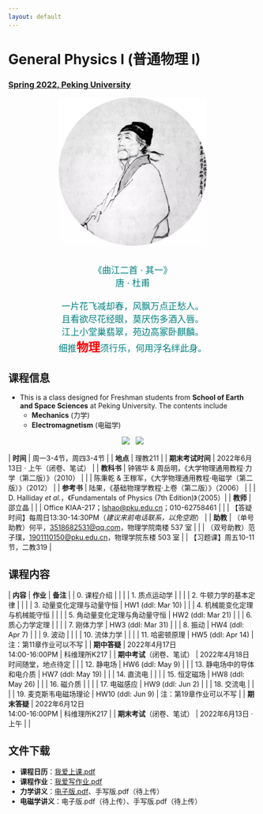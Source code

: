 ```yaml
---
layout: default
---
```


<style>
table {
  font-family: arial, sans-serif;
  border-collapse: collapse;
  width: 100%;
}

td, th {
  border: 1px solid #dddddd;
  text-align: left;
  padding: 8px;
}

tr:nth-child(odd) {
  background-color: #dddddd;
}
</style>


# <b>General Physics I (普通物理 I)</b>

### <u>Spring 2022, Peking University</u>

<div style="display: flex; justify-content: center;">
<img src="../phy20/dufu.jpeg" width="300" height="300">
</div>

<p align="center">
<font color="teal" size="4">
<br> 《曲江二首 · 其一》<br>
唐 · 杜甫 <br>
<br>
一片花飞减却春，风飘万点正愁人。 <br>
且看欲尽花经眼，莫厌伤多酒入唇。 <br>
江上小堂巢翡翠，苑边高冢卧麒麟。 <br>
细推<font color="red" size="5"><b>物理</b></font>须行乐，何用浮名绊此身。 <br>
</font>
</p>

## 课程信息

- This is a class designed for Freshman students from <b>School of Earth and Space Sciences</b> at Peking University. The contents include
  - **Mechanics** (力学)
  - **Electromagnetism** (电磁学)

<div style="display: flex; justify-content: center;">
<a href="https://disk.pku.edu.cn/link/DFD02EC7E930172C5B6B31EF57327843" target="_blank"><img src="lecturenote_mechanics.png" width="100%"></a>
&nbsp; &nbsp;
<a href="https://disk.pku.edu.cn/link/DFD02EC7E930172C5B6B31EF57327843" target="_blank"><img src="lecturenote_electromagnetism.png" width="94%"></a>
</div>

| **时间** | 周一3-4节，周四3-4节 |
| **地点** | 理教211 |
| **期末考试时间** | 2022年6月13日 · 上午（闭卷、笔试） |
| **教科书** | 钟锡华 & 周岳明，《大学物理通用教程·力学（第二版）》（2010） |
| | 陈秉乾 & 王稼军，《大学物理通用教程·电磁学（第二版）》（2012） |
| **参考书** | 陆果，《基础物理学教程·上卷（第二版）》（2006） |
| | D. Halliday *et al.*，《Fundamentals of Physics (7th Edition)》（2005）|
| **教师** | 邵立晶 | 
| | Office KIAA-217；lshao@pku.edu.cn；010-62758461 | 
| | 【答疑时间】每周日13:30-14:30PM（*建议来前电话联系，以免空跑*） | 
| **助教** | （单号助教）何平，3518682531@qq.com，物理学院南楼 537 室 |
| | （双号助教）范子璞，1901110150@pku.edu.cn，物理学院东楼 503 室
| | 【习题课】周五10-11节，二教319 |

<p></p>

## 课程内容

| **内容** | **作业** | **备注** |
| 0. 课程介绍 | | |
| 1. 质点运动学 | | |
| 2. 牛顿力学的基本定律 | | |
| 3. 动量变化定理与动量守恒 | HW1 (ddl: Mar 10) |  |
| 4. 机械能变化定理与机械能守恒 | | |
| 5. 角动量变化定理与角动量守恒 | HW2 (ddl: Mar 21) |  |
| 6. 质心力学定理 | | |
| 7. 刚体力学 | HW3 (ddl: Mar 31) |  |
| 8. 振动 | HW4 (ddl: Apr 7) |  |
| 9. 波动 | |  |
| 10. 流体力学 | | |
| 11. 哈密顿原理 | HW5 (ddl: Apr 14) | 注：第11章作业可以不写 |
| **期中答疑** | 2022年4月17日<br>14:00-16:00PM |  科维理所K217 |
| **期中考试**（闭卷、笔试） | 2022年4月18日<br>时间随堂，地点待定 |  |
| 12. 静电场 |  HW6 (ddl: May 9)  | |
| 13. 静电场中的导体和电介质 | HW7 (ddl: May 19) |  |
| 14. 直流电 |  |  |
| 15. 恒定磁场 | HW8 (ddl: May 26) | |
| 16. 磁介质 |  |  |
| 17. 电磁感应 | HW9 (ddl: Jun 2) | |
| 18. 交流电 | | |
| 19. 麦克斯韦电磁场理论 | HW10 (ddl: Jun 9) | 注：第19章作业可以不写 |
| **期末答疑** | 2022年6月12日<br>14:00-16:00PM |  科维理所K217 |
| **期末考试**（闭卷、笔试） | 2022年6月13日 · 上午 |  |

<p></p>

## 文件下载

- **课程日历**：[我爱上课.pdf](https://disk.pku.edu.cn/link/DFD02EC7E930172C5B6B31EF57327843)
- **课程作业**：[我爱写作业.pdf](https://disk.pku.edu.cn/link/DFD02EC7E930172C5B6B31EF57327843)
- **力学讲义**：[电子版.pdf](https://disk.pku.edu.cn/link/DFD02EC7E930172C5B6B31EF57327843)、手写版.pdf（待上传）
- **电磁学讲义**：电子版.pdf（待上传）、手写版.pdf（待上传）

<p></p>

<script type="text/x-mathjax-config">
  MathJax.Hub.Config({
    tex2jax: {
      inlineMath: [ ['$','$'] ],
      processEscapes: true
    }
  });
</script>
<script type="text/javascript" src="https://cdn.mathjax.org/mathjax/latest/MathJax.js?config=TeX-AMS-MML_HTMLorMML">
</script>

